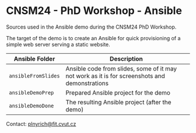 # CNSM24 - PhD Workshop - Ansible
Sources used in the Ansible demo during the CNSM24 PhD Workshop.

The target of the demo is to create an Ansible for quick provisioning of a simple web server serving a static website.

| Ansible Folder      | Description                                                                                   |
|---------------------|-----------------------------------------------------------------------------------------------|
| `ansibleFromSlides` | Ansible code from slides, some of it may not work as it is for screenshots and demonstrations |
| `ansibleDemoPrep`   | Prepared Ansible project for the demo                                                         |
| `ansibleDemoDone`   | The resulting Ansible project (after the demo)                                                |

Contact: [plnyrich@fit.cvut.cz](mailto:plnyrich@fit.cvut.cz)
